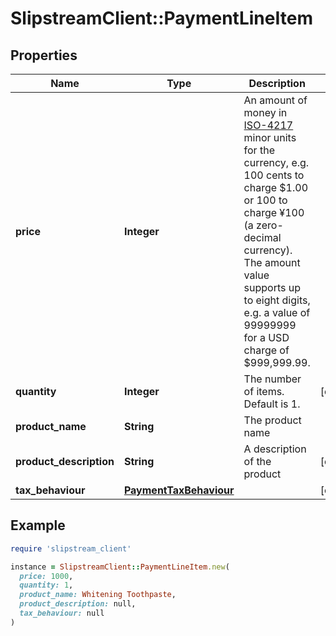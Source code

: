 # SlipstreamClient::PaymentLineItem

## Properties

| Name | Type | Description | Notes |
| ---- | ---- | ----------- | ----- |
| **price** | **Integer** | An amount of money in [ISO-4217](https://en.wikipedia.org/wiki/ISO_4217#Minor_unit_fractions) minor units for the currency, e.g. 100 cents to charge $1.00 or 100 to charge ¥100 (a zero-decimal currency). The amount value supports up to eight digits, e.g. a value of 99999999 for a USD charge of $999,999.99. |  |
| **quantity** | **Integer** | The number of items. Default is 1. | [optional] |
| **product_name** | **String** | The product name |  |
| **product_description** | **String** | A description of the product | [optional] |
| **tax_behaviour** | [**PaymentTaxBehaviour**](PaymentTaxBehaviour.md) |  | [optional] |

## Example

```ruby
require 'slipstream_client'

instance = SlipstreamClient::PaymentLineItem.new(
  price: 1000,
  quantity: 1,
  product_name: Whitening Toothpaste,
  product_description: null,
  tax_behaviour: null
)
```

